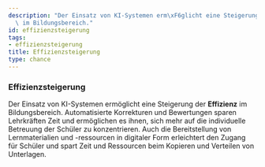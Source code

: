 ```yaml
---
description: "Der Einsatz von KI-Systemen erm\xF6glicht eine Steigerung der Effizienz\
  \ im Bildungsbereich."
id: effizienzsteigerung
tags:
- effizienzsteigerung
title: Effizienzsteigerung
type: chance
---
```



### Effizienzsteigerung

Der Einsatz von KI-Systemen ermöglicht eine Steigerung der **Effizienz** im Bildungsbereich. Automatisierte Korrekturen und Bewertungen sparen Lehrkräften Zeit und ermöglichen es ihnen, sich mehr auf die individuelle Betreuung der Schüler zu konzentrieren. Auch die Bereitstellung von Lernmaterialien und -ressourcen in digitaler Form erleichtert den Zugang für Schüler und spart Zeit und Ressourcen beim Kopieren und Verteilen von Unterlagen.
